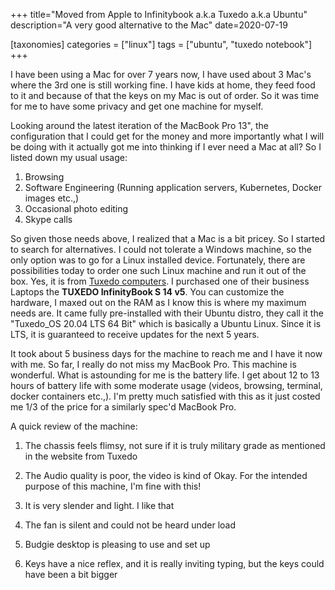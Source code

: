 +++
title="Moved from Apple to Infinitybook a.k.a Tuxedo a.k.a Ubuntu"
description="A very good alternative to the Mac"
date=2020-07-19

[taxonomies]
categories = ["linux"]
tags = ["ubuntu", "tuxedo notebook"]
+++


I have been using a Mac for over 7 years now, I have used about 3 Mac's where the 3rd one is still working fine. I have kids at home, they feed food 
to it and because of that the keys on my Mac is out of order. So it was time for me to have some privacy and get one machine for myself.

Looking around the latest iteration of the MacBook Pro 13", the configuration that I could get for the money and more importantly what I will be doing with 
it actually got me into thinking if I ever need a Mac at all? So I listed down my usual usage:

1. Browsing
2. Software Engineering (Running application servers, Kubernetes, Docker images etc.,)
3. Occasional photo editing
4. Skype calls

So given those needs above, I realized that a Mac is a bit pricey. So I started to search for alternatives. I could not tolerate a Windows machine, so the 
only option was to go for a Linux installed device. Fortunately, there are possibilities today to order one such Linux machine and run it out of the box. 
Yes, it is from <a href="https://www.tuxedocomputers.com/">Tuxedo computers</a>. I purchased one of their business Laptops the **TUXEDO InfinityBook 
S 14 v5**. You can customize the hardware, I maxed out on the RAM as I know this is where my maximum needs are. It came fully pre-installed with their 
Ubuntu distro, they call it the "Tuxedo_OS 20.04 LTS 64 Bit" which is basically a Ubuntu Linux. Since it is LTS, it is guaranteed to receive updates for 
the next 5 years. 

It took about 5 business days for the machine to reach me and I have it now with me. So far, I really do not miss my MacBook Pro. This machine is wonderful. 
What is astounding for me is the battery life. I get about 12 to 13 hours of battery life with some moderate usage (videos, browsing, terminal, docker 
containers etc.,). I'm pretty much satisfied with this as it just costed me 1/3 of the price for a similarly spec'd MacBook Pro.

A quick review of the machine:

1. The chassis feels flimsy, not sure if it is truly military grade as mentioned in the website from Tuxedo

2. The Audio quality is poor, the video is kind of Okay. For the intended purpose of this machine, I'm fine with this!

3. It is very slender and light. I like that

4. The fan is silent and could not be heard under load

5. Budgie desktop is pleasing to use and set up

6. Keys have a nice reflex, and it is really inviting typing, but the keys could have been a bit bigger


